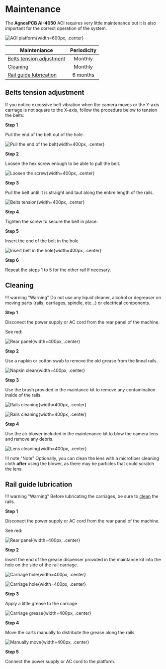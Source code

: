 # Maintenance

The **AgnosPCB AI-4050** AOI requires very little maintenance but it is also important for the correct operation of the system.

![AOI platform](../assets/v7/ai-4050.webp){width=600px, .center}

| Mainteniance | Periodicity |
| --------- | :-----: |
| [Belts tension adjustment](#belts-tension-check) | Monthly |
| [Cleaning](#cleaning) | Monthly |
| [Rail guide lubrication](#rail-guide-lubrication) | 6 months |


## **Belts tension adjustment**

If you notice excessive belt vibration when the camera moves or the Y-axis carriage is not square to the X-axis, follow the procedure below to tension the belts:

**Step 1**

Pull the end of the belt out of the hole.

![Pull the end of the belt](../assets/maintance/belt-step-1.jpg){width=400px, .center}

**Step 2**

Loosen the hex screw enough to be able to pull the belt.

![Loosen the screw](../assets/maintance/belt-step-2.jpg){width=400px, .center}

**Step 3**

Pull the belt until it is straight and taut along the entire length of the rails.

![Belts tension](../assets/maintance/belt-step-4.jpg){width=400px, .center}

**Step 4**

Tighten the screw to secure the belt in place.

**Step 5**

Insert the end of the belt in the hole

![Insert belt in the hole](../assets/maintance/belt-step-3.jpg){width=400px, .center}

**Step 6**

Repeat the steps 1 to 5 for the other rail if necesary.


## **Cleaning**

!!! warning "Warning"
    Do not use any liquid cleaner, alcohol or degreaser on moving parts (rails, carriages, spindle, etc...) or electrical components.

**Step 1**

Disconect the power supply or AC cord from the rear panel of the machine.

See red:

![Rear panel](../assets/v7/connect-ryzen-cables.png){width=400px, .center}

**Step 2**

Use a napkin or cotton swab to remove the old grease from the lineal rails.

![Napkin clean](../assets/maintance/clean-1.jpg){width=400px, .center}


**Step 3**

Use the brush provided in the maintance kit to remove any contamination inside of the rails.

![Rails cleaning](../assets/maintance/clean-2.jpg){width=400px, .center}

![Rails cleaning](../assets/maintance/clean-3.jpg){width=400px, .center}

**Step 4**

Use the air blower included in the maintenance kit to blow the camera lens and remove any debris.

![Lens cleaning](../assets/maintance/clean-4.jpg){width=400px, .center}

!!! note "Note"
    Optionally, you can clean the lens with a microfiber cleaning cloth **after** using the blower, as there may be particles that could scratch the lens.

## **Rail guide lubrication**

!!! warning "Warning"
    Before lubricating the carriages, be sure to [clean](maintenance.md#cleaning) the rails.

**Step 1**

Disconect the power supply or AC cord from the rear panel of the machine.

See red:

![Rear panel](../assets/v7/connect-ryzen-cables.png){width=400px, .center}

**Step 2**

Insert the end of the grease dispenser provided in the maintance kit into the hole on the side of the rail carriage.

![Carriage hole](../assets/maintance/lubrication-1.png){width=400px, .center}

![Carriage hole](../assets/maintance/lubrication-2.png){width=400px, .center}

**Step 3**

Apply a little grease to the carriage.

![Carriage grease](../assets/maintance/lubrication-3.jpg){width=400px, .center}

**Step 4**

Move the carts manually to distribute the grease along the rails.

![Manually move](../assets/maintance/lubrication-4.jpg){width=400px, .center}

**Step 5**

Connect the power supply or AC cord to the platform.
